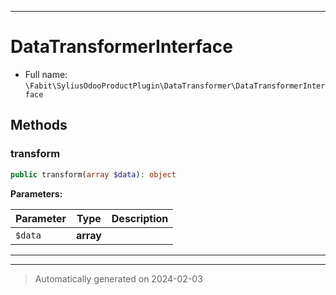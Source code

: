 ***

# DataTransformerInterface





* Full name: `\Fabit\SyliusOdooProductPlugin\DataTransformer\DataTransformerInterface`



## Methods


### transform



```php
public transform(array $data): object
```








**Parameters:**

| Parameter | Type | Description |
|-----------|------|-------------|
| `$data` | **array** |  |





***


***
> Automatically generated on 2024-02-03
